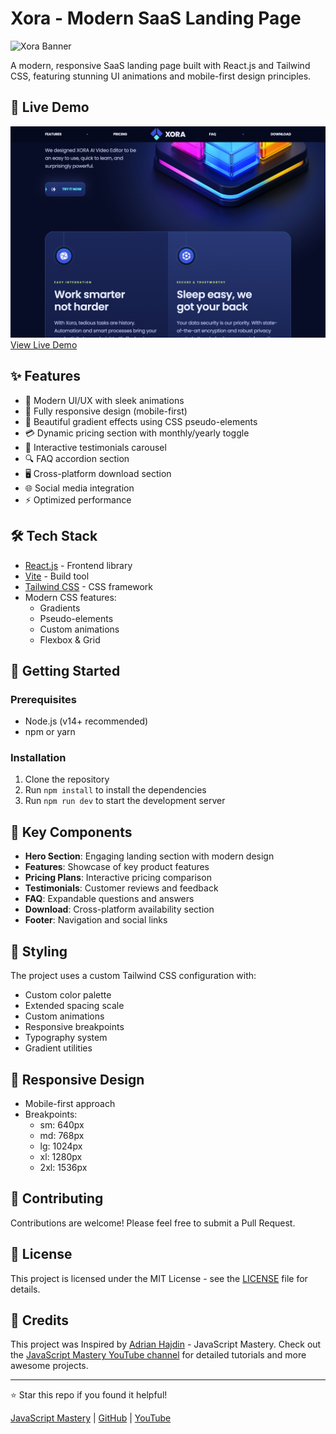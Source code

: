 # Xora - Modern SaaS Landing Page

![Xora Banner]()

A modern, responsive SaaS landing page built with React.js and Tailwind CSS, featuring stunning UI animations and mobile-first design principles.

## 🌟 Live Demo

![Xora Banner](https://github.com/sonimohit481/sass-landing-page-01/blob/main/public/banner.png)
[View Live Demo]()

## ✨ Features

- 🎯 Modern UI/UX with sleek animations
- 📱 Fully responsive design (mobile-first)
- 🎨 Beautiful gradient effects using CSS pseudo-elements
- 💳 Dynamic pricing section with monthly/yearly toggle
- 🤝 Interactive testimonials carousel
- 🔍 FAQ accordion section
- 🖥️ Cross-platform download section
- 🌐 Social media integration
- ⚡ Optimized performance

## 🛠️ Tech Stack

- [React.js](https://reactjs.org/) - Frontend library
- [Vite](https://vitejs.dev/) - Build tool
- [Tailwind CSS](https://tailwindcss.com/) - CSS framework
- Modern CSS features:
  - Gradients
  - Pseudo-elements
  - Custom animations
  - Flexbox & Grid

## 🚀 Getting Started

### Prerequisites

- Node.js (v14+ recommended)
- npm or yarn

### Installation

1. Clone the repository
2. Run `npm install` to install the dependencies
3. Run `npm run dev` to start the development server

## 🎯 Key Components

- **Hero Section**: Engaging landing section with modern design
- **Features**: Showcase of key product features
- **Pricing Plans**: Interactive pricing comparison
- **Testimonials**: Customer reviews and feedback
- **FAQ**: Expandable questions and answers
- **Download**: Cross-platform availability section
- **Footer**: Navigation and social links

## 🎨 Styling

The project uses a custom Tailwind CSS configuration with:

- Custom color palette
- Extended spacing scale
- Custom animations
- Responsive breakpoints
- Typography system
- Gradient utilities

## 📱 Responsive Design

- Mobile-first approach
- Breakpoints:
  - sm: 640px
  - md: 768px
  - lg: 1024px
  - xl: 1280px
  - 2xl: 1536px

## 🤝 Contributing

Contributions are welcome! Please feel free to submit a Pull Request.

## 📄 License

This project is licensed under the MIT License - see the [LICENSE](LICENSE) file for details.

## 🙏 Credits

This project was Inspired by [Adrian Hajdin](https://github.com/adrianhajdin) - JavaScript Mastery. Check out the [JavaScript Mastery YouTube channel](https://www.youtube.com/@javascriptmastery) for detailed tutorials and more awesome projects.

---

⭐ Star this repo if you found it helpful!

[JavaScript Mastery](https://www.jsmastery.pro) | [GitHub](https://github.com/adrianhajdin) | [YouTube](https://www.youtube.com/@javascriptmastery)
